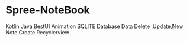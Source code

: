 # Spree-NoteBook

Kotlin
Java
BestUI
Animation
SQLITE Database
Data Delete ,Update,New Note Create
Recyclerview 
